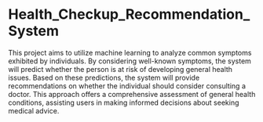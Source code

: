 # Health_Checkup_Recommendation_System
This project aims to utilize machine learning to analyze common symptoms exhibited by individuals. By considering well-known symptoms, the system will predict whether the person is at risk of developing
general health issues. Based on these predictions, the system will provide recommendations on whether the individual should consider consulting a doctor. This approach offers a comprehensive assessment of general health conditions, assisting users in making informed decisions about seeking medical advice.
